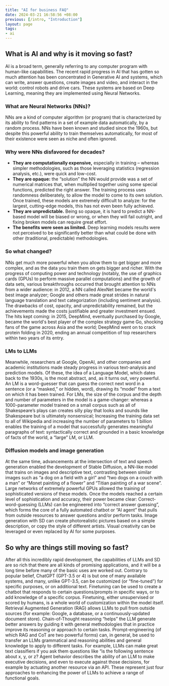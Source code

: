 ```yaml
---
title: "AI for business FAQ"
date: 2024-03-21 16:58:56 +08:00
previous: [/intro, "Introduction"]
layout: page
tags:
- ai
---
```


## What is AI and why is it moving so fast? 
AI is a broad term, generally referring to any computer program with human-like capabilities. 
The recent rapid progress in AI that has gotten so much attention has been concentrated in 
Generative AI and systems, which can write, answer questions, create images and video, 
and interact in the world: control robots and drive cars.
These systems are based on Deep Learning, meaning they are implemented using Neural Networks.
### What are Neural Networks (NNs)?
NNs are a kind of computer algorithm (or program) that is characterized by its ability to 
find patterns in a set of example data automatically, by a random process. 
NNs have been known and studied since the 1960s, but despite this powerful ability to train 
themselves automatically, for most of their existence were seen as niche and
often ignored. 

### Why were NNs disfavored for decades?
* **They are computationally expensive,** especially in training – whereas simpler methodologies, such as those leveraging statistics (regression analysis, etc.), were quick and low-cost.
* **They are opaque:** the “solution” the NN would provide was a set of numerical matrices that, when multiplied together using some special functions, predicted the right answer. The training process uses randomness deliberately, to allow the model to come to its own solution. Once trained, these models are extremely difficult to analyze: for the largest, cutting-edge models, this has not even been fully achieved. 
* **They are unpredictable.** Being so opaque, it is hard to predict a NN-based model will be biased or wrong, or when they will fail outright, and fixing broken models can require great effort. 
* **The benefits were seen as limited.** Deep learning models results were not perceived to be significantly better than what could be done with other (traditional, predictable) methodologies.

### So what changed?
NNs get much more powerful when you allow them to get bigger and more complex, and as the data you train them on gets bigger and richer. 
With the progress of computing power and technology (notably, the use of graphics cards (GPUs) to perform massive parallel computations) 
and the growth of data sets, various breakthroughs occurred that brought attention to NNs from a wider audience: 
in 2012, a NN called AlexNet became the world's best image analyzer; 
Google and others made great strides in natural language translation and text categorization (including sentiment analysis).
The drawbacks of cost, opacity, and unpredictability remained, but the achievements made the costs justifiable
and greater investment ensued. The hits kept coming: 
in 2015, DeepMind, eventually purchased by Google, became the world's best player of the complex strategy game Go, 
shocking fans of the game across Asia and the world; 
DeepMind went on to crack protein folding in 2020, ending an annual competition of top researchers within two years of its entry. 

### LMs to LLMs
Meanwhile, researchers at Google, OpenAI, and other companies and academic institutions made steady progress in various text-analysis 
and prediction models. 
Of these, the idea of a Language Model, which dates back to the 1930s, is the most abstract, and, as it turns out, very powerful. 
An LM is a word-guesser that can guess the correct next word in a sentence (or a “masked,” or hidden, word), 
drawing its “model” from a text on which it has been trained. 
For LMs, the size of the corpus and the depth and number of parameters in the model is a game-changer: 
whereas a 1000-parameter model trained on a small corpus such as all of Shakespeare’s plays can creates silly play 
that looks and sounds like Shakespeare but is ultimately nonsensical; 
Increasing the training data set to all of Wikipedia and increasing the number of parameters to 1 billion enables the training of a model 
that successfully generates meaningful paragraphs of text: syntactically correct and grounded in a basic knowledge of facts of the world, 
a “large” LM, or LLM. 

### Diffusion models and image generation
At the same time, advancements at the intersection of text and speech generation enabled the development of Stable Diffusion, 
a NN-like model that trains on images and descriptive text, contrasting between similar images such as “a dog on a field with a girl” and 
“two dogs on a couch with a man” or “Monet painting of a flower” and “Titian painting of a war scene”. 
Large networks of extremely powerful GPUs allowed the training of sophisticated versions of these models. 
Once the models reached a certain level of sophistication and accuracy, their power became clear:
Correct-word-guessing (LLMs) can be engineered into “correct answer guessing”, which forms the core of a fully automated chatbot or 
“AI agent” that pulls from outside resources to answer questions and/or perform tasks. 
Image generation with SD can create photorealistic pictures based on a simple description, 
or copy the style of different artists. Visual creativity can be leveraged or even replaced by AI for some purposes.

## So why are things still moving so fast?

After all this incredibly rapid development, the capabilities of LLMs and SD are so rich that there are all kinds of promising applications, 
and it will be a long time before many of the basic uses are worked out. 
Contrary to popular belief, ChatGPT (GPT-3.5 or 4) is but one of many available systems, and many, unlike GPT-3.5, can be customized (or “fine-tuned”) for specific purposes, or on additional text. Finetuning can be used to create a chatbot that responds to certain questions/prompts in specific ways, or to add knowledge of a specific corpus. Finetuning, either unsupervised or scored by humans, is a whole world of customization within the model itself. 
Retrieval Augmented Generation (RAG) allows LLMs to pull from outside sources (for example: Google, a database, or a continuously-updated document store).
Chain-of-Thought reasoning “helps” the LLM generate better answers by guiding it with general methodologies that in practice improve its reasoning or approach to certain tasks.
Prompt-engineering (of which RAG and CoT are two powerful forms) can, in general, be used to transfer an LLMs grammatical and reasoning abilities and general knowledge to apply to different tasks. For example, LLMs can make great text classifiers if you ask them questions like “is the following sentence about x, y, or z?
Agent behavior describes the ability of an LLM to make executive decisions, and even to execute against those decisions, for example by actuating another resource via an API. 
These represent just four approaches to enhancing the power of LLMs to achieve a range of functional goals. 
